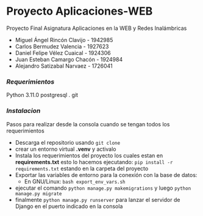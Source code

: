 # Proyecto Aplicaciones-WEB

Proyecto Final Asignatura Aplicaciones en la WEB y Redes Inalámbricas

- Miguel Ángel Rincón Clavijo - 1942985
- Carlos Bermudez Valencia - 1927623
- Daniel Felipe Vélez Cuaical - 1924306
- Juan Esteban Camargo Chacón - 1924984
- Alejandro Satizabal Narvaez - 1726041

### _Requerimientos_

Python 3.11.0
postgresql .
git

### _Instalacion_

Pasos para realizar desde la consola cuando se tengan todos los requerimientos

- Descarga el repositorio usando `git clone`
- crear un entorno virtual **.venv** y activalo
- Instala los requerimientos del proyecto los cuales estan en **requirements.txt** esto lo hacemos ejecutando:
  `pip install -r requirements.txt` estando en la carpeta del proyecto
- Exportar las variables de entorno para la conexión con la base de datos:
  - En GNU/Linux:
    `bash export_env_vars.sh`
- ejecutar el comando `python manage.py makemigrations` y luego `python manage.py migrate`
- finalmente `python manage.py runserver` para lanzar el servidor de Django en el puerto indicado en la consola
